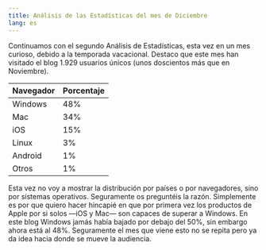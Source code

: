 ```yaml
---
title: Análisis de las Estadísticas del mes de Diciembre
lang: es
---
```


Continuamos con el segundo Análisis de Estadísticas, esta vez en un mes
curioso, debido a la temporada vacacional. Destaco que este mes han visitado
el blog 1.929 usuarios únicos (unos doscientos más que en Noviembre).

<table>
	<thead>
		<tr>
			<th>Navegador</th>
			<th>Porcentaje</th>
		</tr>
	</thead>
	<tbody>
		<tr>
			<td>Windows</td>
			<td>48%</td>
		</tr>
		<tr>
			<td>Mac</td>
			<td>34%</td>
		</tr>
		<tr>
			<td>iOS</td>
			<td>15%</td>
		</tr>
		<tr>
			<td>Linux</td>
			<td>3%</td>
		</tr>
		<tr>
			<td>Android</td>
			<td>1%</td>
		</tr>
		<tr>
			<td>Otros </td>
			<td>1%</td>
		</tr>
	</tbody>
</table>

Esta vez no voy a mostrar la distribución por países o por navegadores, sino por sistemas operativos. Seguramente os preguntéis la razón. Simplemente es por que quiero hacer hincapié en que por primera vez los productos de Apple por si solos —iOS y Mac— son capaces de superar a Windows. En este blog Windows jamás había bajado por debajo del 50%, sin embargo ahora está al 48%. Seguramente el mes que viene esto no se repita pero ya da idea hacia donde se mueve la audiencia.
